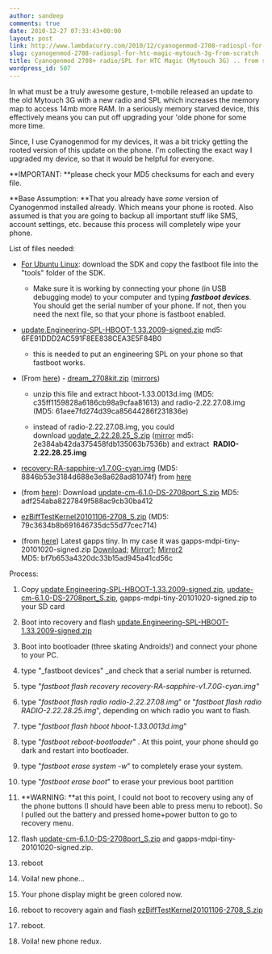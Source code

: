 ```yaml
---
author: sandeep
comments: true
date: 2010-12-27 07:33:43+00:00
layout: post
link: http://www.lambdacurry.com/2010/12/cyanogenmod-2708-radiospl-for-htc-magic-mytouch-3g-from-scratch/
slug: cyanogenmod-2708-radiospl-for-htc-magic-mytouch-3g-from-scratch
title: Cyanogenmod 2708+ radio/SPL for HTC Magic (Mytouch 3G) .. from scratch
wordpress_id: 507
---
```


In what must be a truly awesome gesture, t-mobile released an update to the old Mytouch 3G with a new radio and SPL which increases the memory map to access 14mb more RAM. In a seriously memory starved device, this effectively means you can put off upgrading your 'olde phone for some more time.

Since, I use Cyanogenmod for my devices, it was a bit tricky getting the rooted version of this update on the phone. I'm collecting the exact way I upgraded my device, so that it would be helpful for everyone.

**IMPORTANT: **please check your MD5 checksums for each and every file.

**Base Assumption: **That you already have _some_ version of Cyanogenmod installed already. Which means your phone is rooted. Also assumed is that you are going to backup all important stuff like SMS, account settings, etc. because this process will completely wipe your phone.

List of files needed:



	
  * [For Ubuntu Linux](http://forum.xda-developers.com/showthread.php?t=537508): download the SDK and copy the fastboot file into the "tools" folder of the SDK.

	
    * Make sure it is working by connecting your phone (in USB debugging mode) to your computer and typing **_fastboot devices_**. You should get the serial number of your phone. If not, then you need the next file, so that your phone is fastboot enabled.




	
  * [update.Engineering-SPL-HBOOT-1.33.2009-signed.zip](http://rapidshare.com/files/267475617/update.Engineering-SPL-HBOOT-1.33.2009-signed.zip) md5: 6FE91DDD2AC591F8EE838CEA3E5F84B0

	
    * this is needed to put an engineering SPL on your phone so that fastboot works.




	
  * (From [here](http://forum.xda-developers.com/showthread.php?p=9055790#post9055790)) - [dream_2708kit.zip](http://rapidshare.com/files/429271074/dream_2708kit.zip) ([mirrors](http://www.multiupload.com/ACFV74WUCP))

	
    * unzip this file and extract hboot-1.33.0013d.img (MD5: c35ff1159828a6186cb98a9cfaa81613) and radio-2.22.27.08.img (MD5: 61aee7fd274d39ca85644286f231836e)

	
    * instead of radio-2.22.27.08.img, you could download [update_2.22.28.25_S.zip](http://rapidshare.com/files/431351258/update_2.22.28.25_S.zip) ([mirror](http://depositfiles.com/files/mwn7ne6ts) md5: 2e384ab42da375458fdb135063b7536b) and extract ﻿﻿﻿﻿ **RADIO-2.22.28.25.img**




	
  * [recovery-RA-sapphire-v1.7.0G-cyan.img](http://files.androidspin.com/downloads.php?dir=amon_ra/RECOVERY/&file=recovery-RA-sapphire-v1.7.0G-cyan.img) (MD5: 8846b53e3184d688e3e8a628ad81074f) from [here](http://forum.xda-developers.com/showpost.php?p=4029315&postcount=1)

	
  * (from [here](http://forum.cyanogenmod.com/topic/11548-cm61-2708port-for-new-radiospl-unofficial/)): Download [update-cm-6.1.0-DS-2708port_S.zip](http://sandbox.devnull.name/android/cyanogenmod/update-cm-6.1.0-DS-2708port_S.zip) MD5: adf254aba8227849f588ac9cb30ba412

	
  * [ezBiffTestKernel20101106-2708_S.zip](http://sandbox.devnull.name/android/BiffTestKernel2/ezBiffTestKernel20101106-2708_S.zip) (MD5: 79c3634b8b691646735dc55d77cec714)

	
  * (from [here](http://wiki.cyanogenmod.com/index.php?title=Latest_Version#Google_Apps)) Latest gapps tiny. In my case it was gapps-mdpi-tiny-20101020-signed.zip [Download](http://android.d3xt3r01.tk/cyanogen/gapps/gapps-mdpi-tiny-20101020-signed.zip); [Mirror1](http://cyanogenmod-mirror.local.host.name/gapps/gapps-mdpi-tiny-20101020-signed.zip); [Mirror2](http://goo-inside.me/google-apps/#tiny) MD5: bf7b653a4320dc33b15ad945a41cd56c




Process:

	
  1. Copy [update.Engineering-SPL-HBOOT-1.33.2009-signed.zip](http://rapidshare.com/files/267475617/update.Engineering-SPL-HBOOT-1.33.2009-signed.zip), [update-cm-6.1.0-DS-2708port_S.zip](http://sandbox.devnull.name/android/cyanogenmod/update-cm-6.1.0-DS-2708port_S.zip), gapps-mdpi-tiny-20101020-signed.zip to your SD card

	
  2. Boot into recovery and flash [update.Engineering-SPL-HBOOT-1.33.2009-signed.zip](http://rapidshare.com/files/267475617/update.Engineering-SPL-HBOOT-1.33.2009-signed.zip)

	
  3. Boot into bootloader (three skating Androids!) and connect your phone to your PC.

	
  4. type "_fastboot devices" _and check that a serial number is returned.

	
  5. type "_fastboot flash recovery recovery-RA-sapphire-v1.7.0G-cyan.img"_

	
  6. type "_fastboot flash radio radio-2.22.27.08.img_" or "_fastboot flash radio RADIO-2.22.28.25.img_", depending on which radio you want to flash.

	
  7. type "_fastboot flash hboot hboot-1.33.0013d.img_"

	
  8. type "_fastboot reboot-bootloader_" . At this point, your phone should go dark and restart into bootloader.

	
  9. type "_fastboot erase system -w_" to completely erase your system.

	
  10. type "_fastboot erase boot_" to erase your previous boot partition

	
  11. **WARNING: **at this point, I could not boot to recovery using any of the phone buttons (I should have been able to press menu to reboot). So I pulled out the battery and pressed home+power button to go to recovery menu.

	
  12. flash [update-cm-6.1.0-DS-2708port_S.zip](http://sandbox.devnull.name/android/cyanogenmod/update-cm-6.1.0-DS-2708port_S.zip) and gapps-mdpi-tiny-20101020-signed.zip.

	
  13. reboot

	
  14. Voila! new phone...

	
  15. Your phone display might be green colored now.

	
  16. reboot to recovery again and flash [ezBiffTestKernel20101106-2708_S.zip](http://sandbox.devnull.name/android/BiffTestKernel2/ezBiffTestKernel20101106-2708_S.zip)

	
  17. reboot.

	
  18. Voila! new phone redux.


